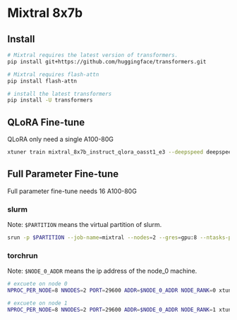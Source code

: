 # Mixtral 8x7b

## Install

```bash
# Mixtral requires the latest version of transformers.
pip install git+https://github.com/huggingface/transformers.git

# Mixtral requires flash-attn
pip install flash-attn

# install the latest transformers
pip install -U transformers
```

## QLoRA Fine-tune

QLoRA only need a single A100-80G

```bash
xtuner train mixtral_8x7b_instruct_qlora_oasst1_e3 --deepspeed deepspeed_zero2
```

## Full Parameter Fine-tune

Full parameter fine-tune needs 16 A100-80G

### slurm

Note: `$PARTITION` means the virtual partition of slurm.

```bash
srun -p $PARTITION --job-name=mixtral --nodes=2 --gres=gpu:8 --ntasks-per-node=8 xtuner train mixtral_8x7b_instruct_full_oasst1_e3 --deepspeed deepspeed_zero3 --launcher slurm
```

### torchrun

Note: `$NODE_0_ADDR` means the ip address of the node_0 machine.

```bash
# excuete on node 0
NPROC_PER_NODE=8 NNODES=2 PORT=29600 ADDR=$NODE_0_ADDR NODE_RANK=0 xtuner train mixtral_8x7b_instruct_full_oasst1_e3 --deepspeed deepspeed_zero3

# excuete on node 1
NPROC_PER_NODE=8 NNODES=2 PORT=29600 ADDR=$NODE_0_ADDR NODE_RANK=1 xtuner train mixtral_8x7b_instruct_full_oasst1_e3 --deepspeed deepspeed_zero3
```

